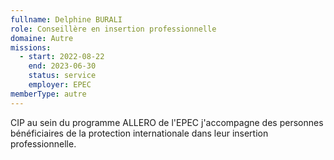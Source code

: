 ```yaml
---
fullname: Delphine BURALI
role: Conseillère en insertion professionnelle
domaine: Autre
missions:
  - start: 2022-08-22
    end: 2023-06-30
    status: service
    employer: EPEC
memberType: autre
---
```


CIP au sein du programme ALLERO de l'EPEC  j'accompagne des personnes bénéficiaires de la protection internationale dans leur insertion professionnelle.
